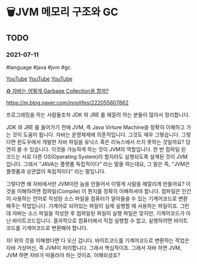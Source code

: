 # 🗑JVM 메모리 구조와 GC
## TODO
### 2021-07-11
#language #java #jvm #gc

[YouTube](https://www.youtube.com/watch?v=UzaGOXKVhwU&list=WL&index=25&t=636s)
[YouTube](https://www.youtube.com/watch?v=vZRmCbl871I&list=WL&index=26&t=331s)
[YouTube](https://www.youtube.com/watch?v=Fe3TVCEJhzo)


[♻️ 자바는 어떻게 Garbage Collection을 할까?](https://parksb.github.io/article/2.html)






https://m.blog.naver.com/innolifes/222055607862

프로그래밍을 하는 사람들조차 JDK 와 JRE 를 헤깔려 하는 분들이 많아서 정리합니다. 
 
JDK 와 JRE 를 들어가기 전에 JVM, 즉 Java Virture Machine을 정확히 이해하고 가는 것이 도움이 됩니다. 자바는 운영체제에 의존적입니다. 그것도 매우 그렇습니다. 그렇다면 윈도우에서 개발한 자바 파일을 유닉스 혹은 리눅스에서 쓰지 못하는 것일까요? 당연히 쓸 수 있습니다. 이것을 가능하게 하는 것이 JVM의 역할입니다. 한 번 컴파일 된 코드는 서로 다른 OS(Operating System)라 할지라도 실행되도록 설계된 것이 JVM입니다. 그래서 “JAVA는 플랫폼 독립적이다” 라는 말을 하는데요, 그 말은 즉, “JVM은 플랫폼과 상관없이 독립적이다” 라는 말입니다.
 
그렇다면 왜 자바에서만 JVM이란 놈을 만들어서 이렇게 사람을 헤깔리게 만들까요? 이것을 이해하려면 컴파일(Compile) 이 뭔지를 정확히 이해하셔야 합니다. 컴파일은 인간이 사용하는 언어로 작성된 소스 파일을 컴퓨터가 알아들을 수 있는 기계어코드로 변환해주는 작업입니다. 기계어로 되어있는 파일이 실제 실행할 때 사용하는 파일이죠. 그런데 자바는 소스 파일을 작성한 후 컴파일된 파일이 실행 파일은 맞지만, 기계어코드가 아닌 바이트코드입니다. 결과적으로 컴퓨터에서 직접 실행할 수 없고, 실행하려면 바이트코드를 기계어코드로 변환해야 합니다. 
 
자! 위의 것을 이해했다면 다 오신 겁니다. 바이트코드를 기계어코드로 변환하는 작업은 자바 가상머신, 즉 JVM이 처리합니다. 그래서 핵심적이죠. 그래서 자바 하면 JVM, JVM 하면 자바가 떠올라야 하는 것이죠. 이해되셨죠? 
